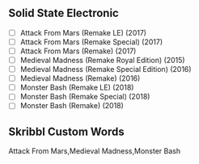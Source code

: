 ## Solid State Electronic
- [ ] Attack From Mars (Remake LE) (2017)
- [ ] Attack From Mars (Remake Special) (2017)
- [ ] Attack From Mars (Remake) (2017)
- [ ] Medieval Madness (Remake Royal Edition) (2015)
- [ ] Medieval Madness (Remake Special Edition) (2016)
- [ ] Medieval Madness (Remake) (2016)
- [ ] Monster Bash (Remake LE) (2018)
- [ ] Monster Bash (Remake Special) (2018)
- [ ] Monster Bash (Remake) (2018)
## Skribbl Custom Words
Attack From Mars,Medieval Madness,Monster Bash